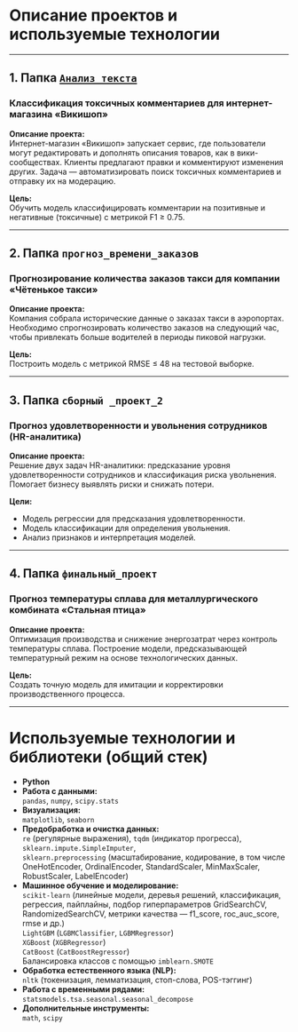 # Описание проектов и используемые технологии

---

## 1. Папка [`Анализ_текста`]('https://github.com/AtaevEN/Praktikum_projects/tree/main/%D0%90%D0%BD%D0%B0%D0%BB%D0%B8%D0%B7%D1%82%D0%B5%D0%BA%D1%81%D1%82%D0%B0')
### Классификация токсичных комментариев для интернет-магазина «Викишоп»

**Описание проекта:**  
Интернет-магазин «Викишоп» запускает сервис, где пользователи могут редактировать и дополнять описания товаров, как в вики-сообществах. Клиенты предлагают правки и комментируют изменения других. Задача — автоматизировать поиск токсичных комментариев и отправку их на модерацию.

**Цель:**  
Обучить модель классифицировать комментарии на позитивные и негативные (токсичные) с метрикой F1 ≥ 0.75.

---

## 2. Папка `прогноз_времени_заказов`  
### Прогнозирование количества заказов такси для компании «Чётенькое такси»

**Описание проекта:**  
Компания собрала исторические данные о заказах такси в аэропортах. Необходимо спрогнозировать количество заказов на следующий час, чтобы привлекать больше водителей в периоды пиковой нагрузки.

**Цель:**  
Построить модель с метрикой RMSE ≤ 48 на тестовой выборке.

---

## 3. Папка `сборный _проект_2`  
### Прогноз удовлетворенности и увольнения сотрудников (HR-аналитика)

**Описание проекта:**  
Решение двух задач HR-аналитики: предсказание уровня удовлетворенности сотрудников и классификация риска увольнения. Помогает бизнесу выявлять риски и снижать потери.

**Цели:**  
- Модель регрессии для предсказания удовлетворенности.  
- Модель классификации для определения увольнения.  
- Анализ признаков и интерпретация моделей.

---

## 4. Папка `финальный_проект`  
### Прогноз температуры сплава для металлургического комбината «Стальная птица»

**Описание проекта:**  
Оптимизация производства и снижение энергозатрат через контроль температуры сплава. Построение модели, предсказывающей температурный режим на основе технологических данных.

**Цель:**  
Создать точную модель для имитации и корректировки производственного процесса.

---

# Используемые технологии и библиотеки (общий стек)

- **Python**  
- **Работа с данными:**  
  `pandas`, `numpy`, `scipy.stats`  
- **Визуализация:**  
  `matplotlib`, `seaborn`  
- **Предобработка и очистка данных:**  
  `re` (регулярные выражения), `tqdm` (индикатор прогресса),  
  `sklearn.impute.SimpleImputer`,  
  `sklearn.preprocessing` (масштабирование, кодирование, в том числе OneHotEncoder, OrdinalEncoder, StandardScaler, MinMaxScaler, RobustScaler, LabelEncoder)  
- **Машинное обучение и моделирование:**  
  `scikit-learn` (линейные модели, деревья решений, классификация, регрессия, пайплайны, подбор гиперпараметров GridSearchCV, RandomizedSearchCV, метрики качества — f1_score, roc_auc_score, rmse и др.)  
  `LightGBM` (`LGBMClassifier`, `LGBMRegressor`)  
  `XGBoost` (`XGBRegressor`)  
  `CatBoost` (`CatBoostRegressor`)  
  Балансировка классов с помощью `imblearn.SMOTE`  
- **Обработка естественного языка (NLP):**  
  `nltk` (токенизация, лемматизация, стоп-слова, POS-тэггинг)  
- **Работа с временными рядами:**  
  `statsmodels.tsa.seasonal.seasonal_decompose`  
- **Дополнительные инструменты:**  
  `math`, `scipy`  
